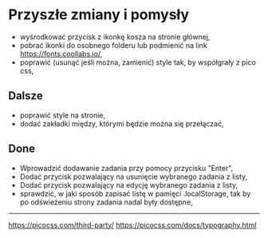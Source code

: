 # Przyszłe zmiany i pomysły

- wyśrodkować przycisk z ikonkę kosza na stronie głównej,
- pobrać ikonki do osobnego folderu lub podmienić na link https://fonts.coollabs.io/,
- poprawić (usunąć jeśli można, zamienić) style tak, by współgrały z pico css,
## Dalsze

- poprawić style na stronie,
- dodać zakładki między, którymi będzie można się przełączać,


## Done

- Wprowadzić dodawanie zadania przy pomocy przycisku "Enter",
- Dodać przycisk pozwalający na usunięcie wybranego zadania z listy,
- Dodać przycisk pozwalający na edycję wybranego zadania z listy,
- sprawdzić, w jaki sposób zapisać listę w pamięci .localStorage, tak by po odświeżeniu strony zadania nadal były dostępne,

---
https://picocss.com/third-party/
https://picocss.com/docs/typography.html